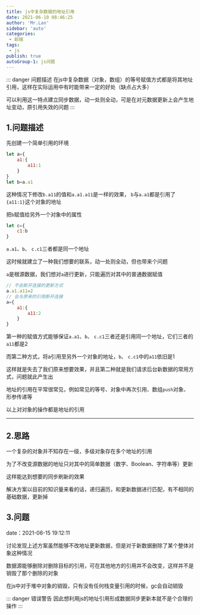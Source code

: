 ```yaml
--- 
title: js中复杂数据的地址引用
date: 2021-06-10 08:46:25
author: 'Mr.Lan'
sidebar: 'auto'
categories: 
 - 前端
tags: 
 - js
publish: true
autoGroup-1: js问题
---
```

::: danger 问题描述
在js中复杂数据（对象，数组）的等号赋值方式都是将其地址引用，这样在实际运用中有时能带来一定的好处（缺点占大多）

可以利用这一特点建立同步数据，动一处则全动，可是在对元数据更新上会产生地址变动，原引用失效的问题
:::
<!-- more -->
## **1.问题描述**
先创建一个简单引用的环境
``` js
let a={
    a1:{
        a11:1
    }
}
let b=a.a1
```
这种情况下修改`b.a11`的值和`a.a1.a11`是一样的效果，
`b`与`a.a1`都是引用了`{a11:1}`这个对象的地址

把`b`赋值给另外一个对象中的属性
``` js
let c={
    c1:b
}
```
`a.a1`、`b`、 `c.c1`三者都是同一个地址

这时候就建立了一种我们想要的联系，动一处则全动，但也带来个问题

`a`是根源数据，我们想对`a`进行更新，只能遍历对其中的普通数据赋值

``` js
// 不会断开连接的更新方式
a.a1.a11=2
// 会与原来的引用断开连接
a={
    a1:{
        a11:2
    }
}
```
第一种的赋值方式能够保证`a.a1`、`b`、 `c.c1`三者还是引用同一个地址，它们三者的`a11`都是2

而第二种方式，将a引用至另外一个对象的地址，`b`、 `c.c1`中的`a11`依旧是1

这样就是失去了我们原来想要效果，并且第二种就是我们请求后台新数据的常用方式，问题就此产生出

地址的引用在平常很常见，例如常见的等号、对象中再次引用、数组`push`对象、形参传递等

以上对对象的操作都是地址的引用

***
## **2.思路**

一个复杂的对象并不知存在一级，多级对象存在多个地址的引用

为了不改变源数据的地址只对其中的简单数据（数字、Boolean、字符串等）更新

这样能达到想要的同步刷新的效果

解决方案以目前的知识量来看的话，递归遍历，和更新数据进行匹配，有不相同的基础数据，更新掉

## **3.问题**
date：2021-06-15 19:12:11

讨论发现上述方案虽然能够不改地址更新数据，但是对于新数据删除了某个整体对象这种情况

数据源能够删除对删除目标的引用，可在其他地方的引用并不会改变，这样并不是销毁了那个删除的对象

在js中对于堆中对象的销毁，只有没有任何栈变量引用的时候，gc会自动销毁

::: danger 错误警告
因此想利用js的地址引用形成数据同步更新本就不是个合理的操作
:::